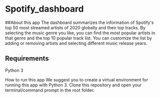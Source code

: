 # Spotify_dashboard

##About this app
The dashboard summarizes the information of Spotify's top 50 most streamed artists of 2020 globally and their top tracks. By selecting the music genre you like, you can find the most popular artists in that genre and the top 10 popular track list. You can customize the list by adding or removing artists and selecting different music release years.

## Requirements
Python 3

How to run this app
We suggest you to create a virtual environment for running this app with Python 3. Clone this repository and open your terminal/command prompt in the root folder.
